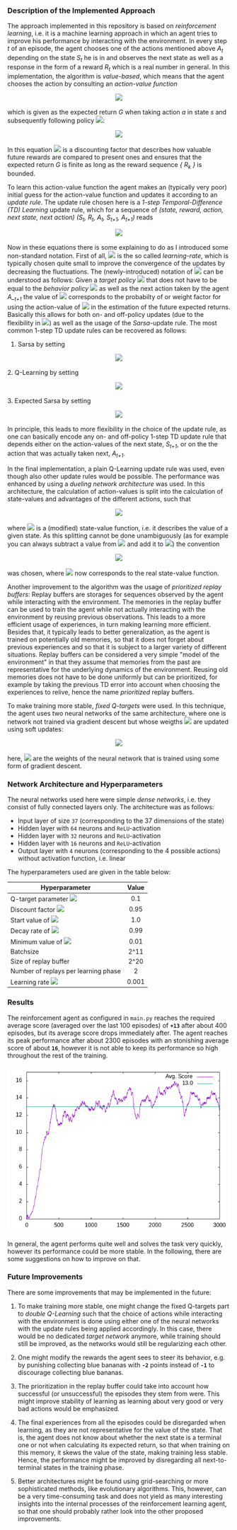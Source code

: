 ### Description of the Implemented Approach

The approach implemented in this repository is based on *reinforcement learning*, i.e. it is a machine learning approach in which an agent tries to improve his performance by interacting with the environment. In every step *t* of an episode, the agent chooses one of the actions mentioned above *A<sub>t</sub>* depending on the state *S<sub>t</sub>* he is in and observes the next state as well as a response in the form of a reward *R<sub>t</sub>* which is a real number in general. In this implementation, the algorithm is *value-based*, which means that the agent chooses the action by consulting an *action-value function*    
<p align="center"> <img src="https://latex.codecogs.com/svg.latex?&space;q_\pi(s,a)" /></p>

which is given as the expected return *G* when taking action *a* in state *s* and subsequently following policy <img src="https://latex.codecogs.com/svg.latex?\pi" />:

<p align="center"> <img src="https://latex.codecogs.com/svg.latex?q_%5Cpi%28s%2Ca%29%3D%5Cleft%3CG_t%7CS_t%3Ds%2CA_t%3Da%5Cright%3E_%5Cpi%3D%5Cleft%3C%5Cleft.%5Csum_%7Bk%3D0%7D%5E%5Cinfty%5Cgamma%5EkR_%7Bt&plus;k&plus;1%7D%5Cright%7CS_t%3Ds%2CA_t%3Da%5Cright%3E_%5Cpi" /> </p>

In this equation <img src="https://latex.codecogs.com/svg.latex?&space;0\leq\gamma<1" /> is a discounting factor that describes how valuable future rewards are compared to present ones and ensures that the expected return *G* is finite as long as the reward sequence *{ R<sub>k</sub> }* is bounded.

To learn this action-value function the agent makes an (typically very poor) initial guess for the action-value function and updates it according to an *update rule*. The update rule chosen here is a *1-step Temporal-Difference (TD) Learning* update rule, which for a sequence of *(state, reward, action, next state, next action)* *(S<sub>t</sub>, R<sub>t</sub>, A<sub>t</sub>, S<sub>t+1</sub>, A<sub>t+1</sub>)* reads

<p align="center"> <img src="https://latex.codecogs.com/svg.latex?\begin{align*}q_\pi(S_t,A_t)&=q_\pi(S_t,A_t)+\alpha\left[R_t+\gamma\left<q_\pi(S_{t+1},\cdot)\right>_{\mathcal{P}_{\bar{\pi}}(\cdot|A_{t+1})}-q_{\pi}(S_{t},A_{t})\right]\\&=q_\pi(S_{t},A_{t})+\alpha\left[R_{t}+\gamma\left(\sum_{\tilde{a}}q_\pi(S_{t+1},\tilde{a})\mathcal{P}_{\bar{\pi}}(\tilde{a}|A_{t+1})\right)-q_{\pi}(S_{t},A_{t})\right]\end{align*}\" /></p>

Now in these equations there is some explaining to do as I introduced some non-standard notation. First of all, <img src="https://latex.codecogs.com/svg.latex?\alpha" /> is the so called *learning-rate*, which is typically chosen quite small to improve the convergence of the updates by decreasing the fluctuations. The (newly-introduced) notation of <img src="https://latex.codecogs.com/svg.latex?\left<q_\pi(S_{t+1},\cdot)\right>_{\mathcal{P}_{\bar{\pi}}(\cdot|A_{t+1})}\" /> can be understood as follows: Given a *target policy* <img src="https://latex.codecogs.com/svg.latex?\bar{\pi}\" /> that does not have to be equal to the *behavior policy* <img src="https://latex.codecogs.com/svg.latex?\pi\" /> as well as the next action taken by the agent *A_<sub>t+1</sub>* the value of <img src="https://latex.codecogs.com/svg.latex?\mathcal{P}_{\bar{\pi}}(\tilde{a}|A_{t+1})\" /> corresponds to the probabilty  of or weight factor for using the action-value of <img src="https://latex.codecogs.com/svg.latex?\tilde{a}\" /> in the estimation of the future expected returns. Basically this allows for both on- and off-policy updates (due to the flexibility in <img src="https://latex.codecogs.com/svg.latex?\bar{\pi}\" />) as well as the usage of the *Sarsa*-update rule. The most common 1-step TD update rules can be recovered as follows:
1. Sarsa by setting
<p align="center"> <img src="https://latex.codecogs.com/svg.latex?\mathcal{P}_{\bar{\pi}}(\tilde{a}|A_{t+1})=\delta_{\tilde{a},A_{t+1}}\" /></p>
2. Q-Learning by setting
<p align="center"> <img src="https://latex.codecogs.com/svg.latex?\mathcal{P}_{\bar{\pi}}(\tilde{a}|A_{t+1})=\delta_{\tilde{a},argmax_{a}(q(S_{t+1},a))" /></p>
3. Expected Sarsa by setting
<p align="center"> <img src="https://latex.codecogs.com/svg.latex?\mathcal{P}_{\bar{\pi}}(\tilde{a}|A_{t+1})=\pi(\tilde{a}|S_{t+1})" /></p>

In principle, this leads to more flexibility in the choice of the update rule, as one can basically encode any on- and off-policy 1-step TD update rule that depends either on the action-values of the next state, *S<sub>t+1</sub>*, or on the the action that was actually taken next, *A<sub>t+1</sub>*.

In the final implementation, a plain Q-Learning update rule was used, even though also other update rules would be possible. The performance was enhanced by using a *dueling network architecture* was used. In this architecture, the calculation of action-values is split into the calculation of state-values and advantages of the different actions, such that

<p align="center"> <img src="https://latex.codecogs.com/svg.latex?q_\pi(s,a)=\tilde{v}_\pi(s)+Adv_\pi(s,a)\" /></p>

where <img src="https://latex.codecogs.com/svg.latex?\tilde{v}_\pi(\cdot)\" /> is a (modified) state-value function, i.e. it describes the value of a given state. As this splitting cannot be done unambiguously (as for example you can always subtract a value from <img src="https://latex.codecogs.com/svg.latex?\tilde{v}_\pi(s)\" /> and add it to <img src="https://latex.codecogs.com/svg.latex?Adv_\pi(s,a)\" />) the convention

<p align="center"> <img src="https://latex.codecogs.com/svg.latex?\tilde{v}_\pi(s)=v_\pi(s)+\left<Adv_\pi(s,\cdot)\right>\" /></p>

was chosen, where <img src="https://latex.codecogs.com/svg.latex?v_\pi(\cdot)\" /> now corresponds to the real state-value function.

Another improvement to the algorithm was the usage of *prioritized replay buffers*: Replay buffers are storages for sequences observed by the agent while interacting with the environment. The memories in the replay buffer can be used to train the agent while not actually interacting with the environment by reusing previous observations. This leads to a more efficient usage of experiences, in turn making learning more efficient. Besides that, it typically leads to better generalization, as the agent is trained on potentially old memories, so that it does not forget about previous experiences and so that it is subject to a larger variety of different situations. Replay buffers can be considered a very simple "model of the environment" in that they assume that memories from the past are representative for the underlying dynamics of the environment. Reusing old memories does not have to be done uniformly but can be prioritized, for example by taking the previous TD error into account when choosing the experiences to relive, hence the name *prioritized* replay buffers.

To make training more stable, *fixed Q-targets* were used. In this technique, the agent uses two neural networks of the same architecture, where one is network not trained via gradient descent but whose weigths <img src="https://latex.codecogs.com/svg.latex?\omega\" /> are updated using soft updates:

<p align="center"> <img src="https://latex.codecogs.com/svg.latex?\omega=\tau\omega^{\prime}+(1-\tau)\omega\" /></p>

here, <img src="https://latex.codecogs.com/svg.latex?\omega^{\prime}" /> are the weights of the neural network that is trained using some form of gradient descent.

### Network Architecture and Hyperparameters

The neural networks used here were simple *dense networks*, i.e. they consist of fully connected layers only. The architecture was as follows:

- Input layer of size `37` (corresponding to the 37 dimensions of the state)
- Hidden layer with `64` neurons and `ReLU`-activation
- Hidden layer with `32` neurons and `ReLU`-activation
- Hidden layer with `16` neurons and `ReLU`-activation
- Output layer with `4` neurons (corresponding to the 4 possible actions) without activation function, i.e. linear

The hyperparameters used are given in the table below:

| Hyperparameter   |      Value      |
|----------|:-------------:|
| Q-target parameter <img src="https://latex.codecogs.com/svg.latex?\tau" /> |  0.1  |
| Discount factor <img src="https://latex.codecogs.com/svg.latex?\gamma" /> |    0.95   |
| Start value of <img src="https://latex.codecogs.com/svg.latex?\epsilon" /> | 1.0 |
| Decay rate of <img src="https://latex.codecogs.com/svg.latex?\epsilon" /> | 0.99 |
| Minimum value of <img src="https://latex.codecogs.com/svg.latex?\epsilon" /> | 0.01 |
| Batchsize | 2^11 |
| Size of replay buffer | 2^20 |
| Number of replays per learning phase | 2 |
| Learning rate <img src="https://latex.codecogs.com/svg.latex?\alpha" /> | 0.001 |


### Results

The reinforcement agent as configured in `main.py` reaches the required average score (averaged over the last 100 episodes) of **`+13`** after about 400 episodes, but its average score drops immediately after. The agent reaches its peak performance after about 2300 episodes with an stonishing average score of about **`16`**, however it is not able to keep its performance so high throughout the rest of the training. 

![results](https://github.com/fberressem/Banana-Collector/blob/master/Results.png)

In general, the agent performs quite well and solves the task very quickly, however its performance could be more stable. In the following, there are some suggestions on how to improve on that.

### Future Improvements

There are some improvements that may be implemented in the future:

1. To make training more stable, one might change the fixed Q-targets part to *double Q-Learning* such that the choice of actions while interacting with the environment is done using either one of the neural networks with the update rules being applied accordingly. In this case, there would be no dedicated *target network* anymore, while training should still be improved, as the networks would still be regularizing each other.

2. One might modify the rewards the agent sees to steer its behavior, e.g. by punishing collecting blue bananas with **`-2`** points instead of **`-1`** to discourage collecting blue bananas.

3. The prioritization in the replay buffer could take into account how successful (or unsuccessful) the episodes they stem from were. This might improve stability of learning as learning about very good or very bad actions would be emphasized.

4. The final experiences from all the episodes could be disregarded when learning, as they are not representative for the value of the state. That is, the agent does not know about whether the next state is a terminal one or not when calculating its expected return, so that when training on this memory, it skews the value of the state, making training less stable. Hence, the performance might be improved by disregarding all next-to-terminal states in the training phase.

5. Better architectures might be found using grid-searching or more sophisticated methods, like evolutionary algorithms. This, however, can be a very time-consuming task and does not yield as many interesting insights into the internal processes of the reinforcement learning agent, so that one should probably rather look into the other proposed improvements. 
